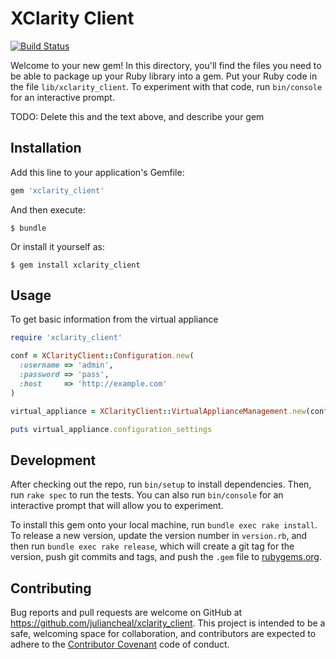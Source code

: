 # XClarity Client

[![Build Status](https://travis-ci.org/juliancheal/xclarity_client.svg)](https://travis-ci.org/juliancheal/xclarity_client)

Welcome to your new gem! In this directory, you'll find the files you need to be able to package up your Ruby library into a gem. Put your Ruby code in the file `lib/xclarity_client`. To experiment with that code, run `bin/console` for an interactive prompt.

TODO: Delete this and the text above, and describe your gem

## Installation

Add this line to your application's Gemfile:

```ruby
gem 'xclarity_client'
```

And then execute:

    $ bundle

Or install it yourself as:

    $ gem install xclarity_client

## Usage

To get basic information from the virtual appliance

```ruby
require 'xclarity_client'

conf = XClarityClient::Configuration.new(
  :username => 'admin',
  :password => 'pass',
  :host     => 'http://example.com'
)

virtual_appliance = XClarityClient::VirtualApplianceManagement.new(conf)

puts virtual_appliance.configuration_settings
```

## Development

After checking out the repo, run `bin/setup` to install dependencies. Then, run `rake spec` to run the tests. You can also run `bin/console` for an interactive prompt that will allow you to experiment.

To install this gem onto your local machine, run `bundle exec rake install`. To release a new version, update the version number in `version.rb`, and then run `bundle exec rake release`, which will create a git tag for the version, push git commits and tags, and push the `.gem` file to [rubygems.org](https://rubygems.org).

## Contributing

Bug reports and pull requests are welcome on GitHub at https://github.com/juliancheal/xclarity_client. This project is intended to be a safe, welcoming space for collaboration, and contributors are expected to adhere to the [Contributor Covenant](http://contributor-covenant.org) code of conduct.
